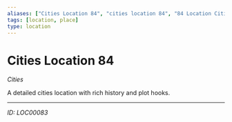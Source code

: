 ```yaml
---
aliases: ["Cities Location 84", "cities location 84", "84 Location Cities"]
tags: [location, place]
type: location
---
```


# Cities Location 84

*Cities*

A detailed cities location with rich history and plot hooks.

---
*ID: LOC00083*